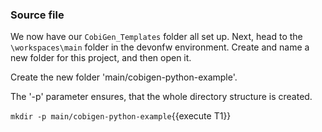 ### Source file

We now have our `CobiGen_Templates` folder all set up. Next, head to the `\workspaces\main` folder in the devonfw environment. Create and name a new folder for this project, and then open it. 



Create the new folder 'main/cobigen-python-example'.

The '-p' parameter ensures, that the whole directory structure is created.

`mkdir -p main/cobigen-python-example`{{execute T1}}

